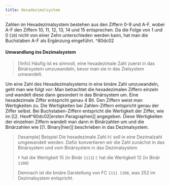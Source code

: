 ```yaml
---
title: Hexadezimalsystem
---
```

Zahlen im Hexadezimalsystem bestehen aus den Ziffern 0-9 und A-F, wobei A-F den Ziffern 10, 11, 12, 13, 14 und 15 entsprechen. Da die Folge von 1 und 0 (`10`) nicht von einer Zehn unterschieden werden kann, hat man die Buchstaben A-F als Ergänzung eingeführt. ^80dc02

#### Umwandlung ins Dezimalsystem

> [!info]
> Häufig ist es sinnvoll, eine hexadezimale Zahl zuerst in das Binärsystem umzuwandeln, bevor man sie in das Zielsystem umwandelt.

Um eine Zahl des Hexadezimalsystems in eine binäre Zahl umzuwandeln, geht man wie folgt vor: Man betrachtet die hexadezimalen Ziffern einzeln und wandelt diese dann gesondert in das Binärsystem um. Eine hexadezimale Ziffer entspricht genau 4 Bit. Den Ziffern weist man Wertigkeiten zu. Die Wertigkeiten bei Zahlen-Ziffern entspricht genau der Ziffer selbst. Bei Buchstaben-Ziffern entspricht die Wertigkeit der Ziffer, wie im [[2. Hex#^80dc02|ersten Paragraphen]] angegeben. Diese Wertigkeiten der einzelnen Ziffern wandelt man dann in Binärzahlen um und die Binärzahlen wie [[1. Binary|hier]] beschrieben in das Dezimalsystem. 

> [!example] Beispiel
> Die hexadezimale Zahl `FC` soll in eine Dezimalzahl umgewandelt werden. Dafür konvertieren wir die Zahl zunächst in das Binärsystem und vom Binärsystem in das Dezimalsystem
> 
> `F`  hat die Wertigkeit 15 (in Binär `1111`)
> `C` hat die Wertigkeit 12 (in Binär `1100`)
> 
> Demnach ist die binäre Darstellung von FC `1111 1100`, was 252 im Dezimalsystem entspricht.

